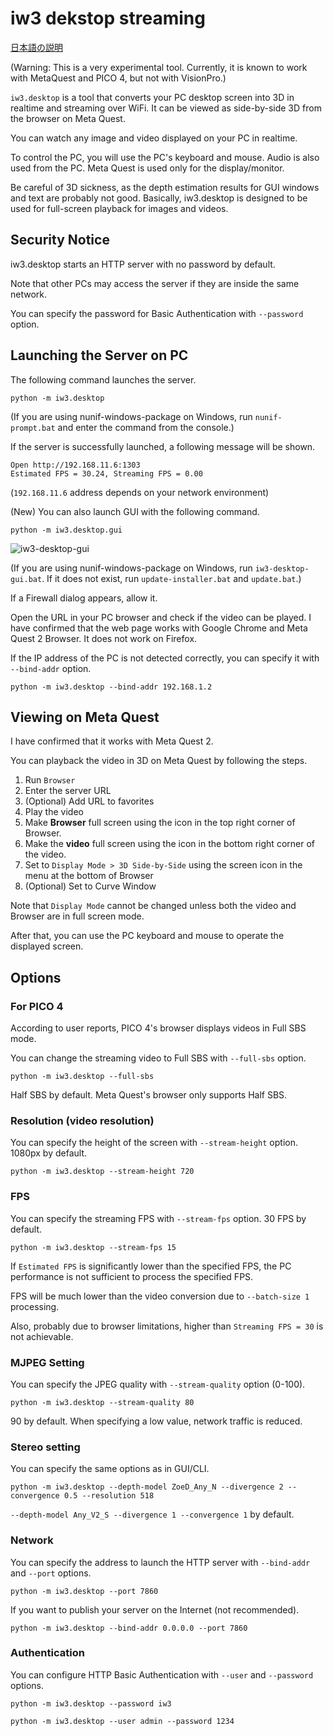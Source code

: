 # iw3 dekstop streaming

[日本語の説明](desktop_ja.md)

(Warning: This is a very experimental tool.
Currently, it is known to work with MetaQuest and PICO 4, but not with VisionPro.)

`iw3.desktop` is a tool that converts your PC desktop screen into 3D in realtime and streaming over WiFi.
It can be viewed as side-by-side 3D from the browser on Meta Quest.

You can watch any image and video displayed on your PC in realtime.

To control the PC, you will use the PC's keyboard and mouse. Audio is also used from the PC. Meta Quest is used only for the display/monitor.

Be careful of 3D sickness, as the depth estimation results for GUI windows and text are probably not good.
Basically, iw3.desktop is designed to be used for full-screen playback for images and videos.

## Security Notice

iw3.desktop starts an HTTP server with no password by default.

Note that other PCs may access the server if they are inside the same network.

You can specify the password for Basic Authentication with `--password` option.

## Launching the Server on PC

The following command launches the server.

```
python -m iw3.desktop
```
(If you are using nunif-windows-package on Windows, run `nunif-prompt.bat` and enter the command from the console.)

If the server is successfully launched, a following message will be shown.

```
Open http://192.168.11.6:1303
Estimated FPS = 30.24, Streaming FPS = 0.00
```
(`192.168.11.6` address depends on your network environment)


(New) You can also launch GUI with the following command.

```
python -m iw3.desktop.gui
```

![iw3-desktop-gui](https://github.com/user-attachments/assets/1cd86b35-d258-45f2-8446-f0f0a4387b1c)

(If you are using nunif-windows-package on Windows, run `iw3-desktop-gui.bat`. If it does not exist, run `update-installer.bat` and `update.bat`.)

If a Firewall dialog appears, allow it.

Open the URL in your PC browser and check if the video can be played.
I have confirmed that the web page works with Google Chrome and Meta Quest 2 Browser. It does not work on Firefox.

If the IP address of the PC is not detected correctly, you can specify it with `--bind-addr` option.

```
python -m iw3.desktop --bind-addr 192.168.1.2
```

##  Viewing on Meta Quest

I have confirmed that it works with Meta Quest 2.

You can playback the video in 3D on Meta Quest by following the steps.

1. Run `Browser`
2. Enter the server URL
3. (Optional) Add URL to favorites
4. Play the video
5. Make **Browser** full screen using the icon in the top right corner of Browser.
6. Make the **video** full screen using the icon in the bottom right corner of the video.
7. Set to `Display Mode > 3D Side-by-Side` using the screen icon in the menu at the bottom of Browser
8. (Optional) Set to Curve Window

Note that `Display Mode` cannot be changed unless both the video and Browser are in full screen mode.

After that, you can use the PC keyboard and mouse to operate the displayed screen.

## Options

### For PICO 4

According to user reports, PICO 4's browser displays videos in Full SBS mode.

You can change the streaming video to Full SBS with `--full-sbs` option.

```
python -m iw3.desktop --full-sbs
```

Half SBS by default. Meta Quest's browser only supports Half SBS.

### Resolution (video resolution)

You can specify the height of the screen with `--stream-height` option. 1080px by default.

```
python -m iw3.desktop --stream-height 720
```

### FPS

You can specify the streaming FPS with `--stream-fps` option. 30 FPS by default.

```
python -m iw3.desktop --stream-fps 15
```

If `Estimated FPS` is significantly lower than the specified FPS, the PC performance is not sufficient to process the specified FPS.

FPS will be much lower than the video conversion due to `--batch-size 1` processing.

Also, probably due to browser limitations, higher than `Streaming FPS = 30` is not achievable.

### MJPEG Setting

You can specify the JPEG quality with `--stream-quality` option (0-100).
```
python -m iw3.desktop --stream-quality 80
```
90 by default. When specifying a low value, network traffic is reduced.

### Stereo setting

You can specify the same options as in GUI/CLI.

```
python -m iw3.desktop --depth-model ZoeD_Any_N --divergence 2 --convergence 0.5 --resolution 518
```

`--depth-model Any_V2_S --divergence 1 --convergence 1` by default.

### Network

You can specify the address to launch the HTTP server with `--bind-addr` and `--port` options.

```
python -m iw3.desktop --port 7860
```

If you want to publish your server on the Internet (not recommended).
```
python -m iw3.desktop --bind-addr 0.0.0.0 --port 7860
```

### Authentication

You can configure HTTP Basic Authentication with `--user` and `--password` options.

```
python -m iw3.desktop --password iw3
```
```
python -m iw3.desktop --user admin --password 1234
```
